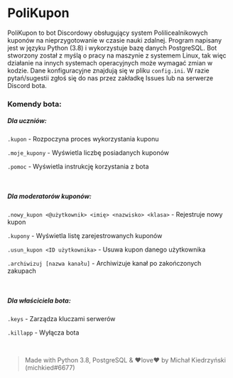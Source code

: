 # PoliKupon

PoliKupon to bot Discordowy obsługujący system Polilicealnikowych kuponów na nieprzygotowanie w czasie nauki zdalnej.
Program napisany jest w języku Python (3.8) i wykorzystuje bazę danych PostgreSQL.
Bot stworzony został z myślą o pracy na maszynie z systemem Linux, tak więc działanie na innych systemach operacyjnych może wymagać zmian w kodzie.
Dane konfiguracyjne znajdują się w pliku `config.ini`. W razie pytań/sugestii zgłoś się do nas przez zakładkę Issues lub na serwerze Discord bota.

### Komendy bota:
  
##### Dla uczniów:
`.kupon` -  Rozpoczyna proces wykorzystania kuponu

`.moje_kupony` - Wyświetla liczbę posiadanych kuponów

`.pomoc` - Wyświetla instrukcję korzystania z bota

&nbsp;

##### Dla moderatorów kuponów:
`.nowy_kupon <@użytkownik> <imię> <nazwisko> <klasa>` - Rejestruje nowy kupon

`.kupony` - Wyświetla listę zarejestrowanych kuponów

`.usun_kupon <ID użytkownika>` - Usuwa kupon danego użytkownika

`.archiwizuj [nazwa kanału]` - Archiwizuje kanał po zakończonych zakupach

&nbsp;

##### Dla właściciela bota:
`.keys` - Zarządza kluczami serwerów

`.killapp` - Wyłącza bota 

&nbsp;
&nbsp;

> Made with Python 3.8, PostgreSQL & ❤love❤ by Michał Kiedrzyński (michkied#6677)
